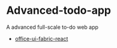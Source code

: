 # Advanced-todo-app
A advanced full-scale to-do web app


* [office-ui-fabric-react](https://github.com/OfficeDev/office-ui-fabric-react/tree/master/packages/merge-styles)